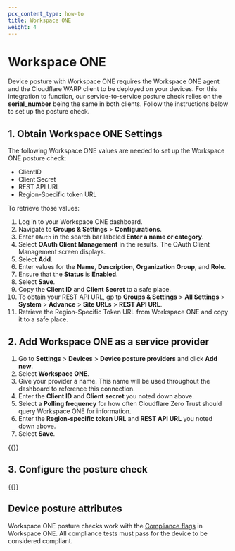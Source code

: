```yaml
---
pcx_content_type: how-to
title: Workspace ONE
weight: 4
---
```


# Workspace ONE

Device posture with Workspace ONE requires the Workspace ONE agent and the Cloudflare WARP client to be deployed on your devices. For this integration to function, our service-to-service posture check relies on the **serial_number** being the same in both clients. Follow the instructions below to set up the posture check.

## 1. Obtain Workspace ONE Settings

The following Workspace ONE values are needed to set up the Workspace ONE posture check:

- ClientID
- Client Secret
- REST API URL
- Region-Specific token URL

To retrieve those values:

1. Log in to your Workspace ONE dashboard.
1. Navigate to **Groups & Settings** > **Configurations**.
1. Enter `OAuth` in the search bar labeled **Enter a name or category**.
1. Select **OAuth Client Management** in the results. The OAuth Client Management screen displays.
1. Select **Add**.
1. Enter values for the **Name**, **Description**, **Organization Group**, and **Role**.
1. Ensure that the **Status** is **Enabled**.
1. Select **Save**.
1. Copy the **Client ID** and **Client Secret** to a safe place.
1. To obtain your REST API URL, gp tp **Groups & Settings** > **All Settings** > **System** > **Advance** > **Site URLs** > **REST API URL**.
1. Retrieve the Region-Specific Token URL from Workspace ONE and copy it to a safe place.

## 2. Add Workspace ONE as a service provider

1. Go to **Settings** > **Devices** > **Device posture providers** and click **Add new**.
1. Select **Workspace ONE**.
1. Give your provider a name. This name will be used throughout the dashboard to reference this connection.
1. Enter the **Client ID** and **Client secret** you noted down above.
1. Select a **Polling frequency** for how often Cloudflare Zero Trust should query Workspace ONE for information.
1. Enter the **Region-specific token URL** and **REST API URL** you noted down above.
1. Select **Save**.

{{<render file="/posture/_test-posture-provider.md">}}

## 3. Configure the posture check

{{<render file="posture/_configure-posture-check.md" withParameters="Workspace ONE">}}

## Device posture attributes

 Workspace ONE posture checks work with the [Compliance flags](https://docs.vmware.com/en/VMware-Workspace-ONE-UEM/services/UEM_Managing_Devices/GUID-CompliancePolicies.html) in Workspace ONE. All compliance tests must pass for the device to be considered compliant.
